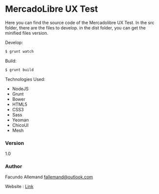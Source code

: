 # MercadoLibre UX Test
Here you can find the source code of the Mercadolibre UX Test.
In the src folder, there are the files to develop.
in the dist folder, you can get the minified files version.

Develop:
```sh
$ grunt watch
```
Build:
```sh
$ grunt build
```
Technologies Used:
  - NodeJS
  - Grunt
  - Bower
  - HTML5
  - CSS3
  - Sass
  - Yeoman
  - ChicoUI
  - Mesh

### Version
1.0

### Author
Facundo Allemand
fallemand@outlook.com

Website : [Link]

[//]: # 

[Link]: <http://www.fallemand.com>